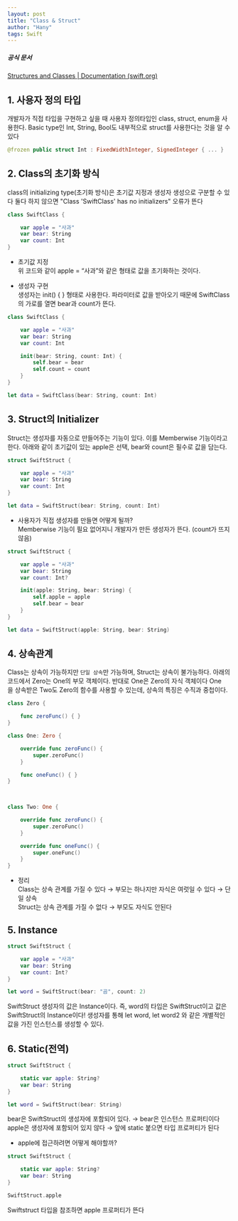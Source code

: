 ```yaml
---
layout: post
title: "Class & Struct"
author: "Hany"
tags: Swift
---
```

##### 공식 문서
[Structures and Classes | Documentation (swift.org)](https://docs.swift.org/swift-book/documentation/the-swift-programming-language/classesandstructures/)

## 1.  사용자 정의 타입

개발자가 직접 타입을 구현하고 싶을 때 사용자 정의타입인 class, struct, enum을 사용한다.
Basic type인 Int, String, Bool도 내부적으로 struct를 사용한다는 것을 알 수 있다
```swift
@frozen public struct Int : FixedWidthInteger, SignedInteger { ... }
```

## 2. Class의 초기화 방식

class의 initializing type(초기화 방식)은 초기값 지정과 생성자 생성으로 구분할 수 있다
둘다 하지 않으면 "Class 'SwiftClass' has no initializers" 오류가 뜬다
```swift
class SwiftClass {

    var apple = "사과"
    var bear: String
    var count: Int
}
```

- 초기값 지정  
위 코드와 같이 apple = “사과”와 같은 형태로 값을 초기화하는 것이다.

- 생성자 구현  
생성자는 init() { } 형태로 사용한다. 
파라미터로 값을 받아오기 때문에 SwiftClass의 가로를 열면 bear과 count가 뜬다.

```swift
class SwiftClass {

    var apple = "사과"
    var bear: String
    var count: Int

    init(bear: String, count: Int) {
        self.bear = bear
        self.count = count
    }
}

let data = SwiftClass(bear: String, count: Int)
```

## 3. Struct의 Initializer

Struct는 생성자를 자동으로 만들어주는 기능이 있다. 이를 Memberwise 기능이라고 한다.
아래와 같이 초기값이 있는 apple은 선택, bear와 count은 필수로 값을 담는다.

```swift
struct SwiftStruct {

    var apple = "사과"
    var bear: String
    var count: Int
}

let data = SwiftStruct(bear: String, count: Int)
```

- 사용자가 직접 생성자를 만들면 어떻게 될까?  
Memberwise 기능이 필요 없어지니 개발자가 만든 생성자가 뜬다. (count가 뜨지 않음)

```swift
struct SwiftStruct {

    var apple = "사과"
    var bear: String
    var count: Int?

    init(apple: String, bear: String) {
        self.apple = apple
        self.bear = bear
    }
}

let data = SwiftStruct(apple: String, bear: String)
```

## 4. 상속관계

Class는 상속이 가능하지만 `단일 상속`만 가능하며, Struct는 상속이 불가능하다.
아래의 코드에서 Zero는 One의 부모 객체이다. 반대로 One은 Zero의 자식 객체이다
One을 상속받은 Two도 Zero의 함수를 사용할 수 있는데, 상속의 특징은 수직과 중첩이다.

```swift
class Zero {

    func zeroFunc() { }
}

class One: Zero {

    override func zeroFunc() {
        super.zeroFunc()
    }

    func oneFunc() { }
}

  

class Two: One {

    override func zeroFunc() {
        super.zeroFunc()
    }

    override func oneFunc() {
        super.oneFunc()
    }
}
```

- 정리  
Class는 상속 관계를 가질 수 있다 → 부모는 하나지만 자식은 여럿일 수 있다 → 단일 상속  
Struct는 상속 관계를 가질 수 없다 → 부모도 자식도 안된다 

## 5. Instance

```swift
struct SwiftStruct {

    var apple = "사과"
    var bear: String
    var count: Int?
}

let word = SwiftStruct(bear: "곰", count: 2)
```

SwiftStruct 생성자의 값은 Instance이다.
즉, word의 타입은 SwiftStruct이고 값은 SwiftStruct의 Instance이다!
생성자를 통해 let word, let word2 와 같은 개별적인 값을 가진 인스턴스를 생성할 수 있다.

## 6. Static(전역)

```swift
struct SwiftStruct {

    static var apple: String?
    var bear: String
}

let word = SwiftStruct(bear: String)
```

bear은 SwiftStruct의 생성자에 포함되어 있다. → bear은 인스턴스 프로퍼티이다  
apple은 생성자에 포함되어 있지 않다 → 앞에 static 붙으면 타입 프로퍼티가 된다  

- apple에 접근하려면 어떻게 해야할까?

```swift
struct SwiftStruct {

    static var apple: String?
    var bear: String
}

SwiftStruct.apple
```

Swiftstruct 타입을 참조하면 apple 프로퍼티가 뜬다  